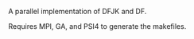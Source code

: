 A parallel implementation of DFJK and DF.  

Requires MPI, GA, and PSI4 to generate the makefiles.  


